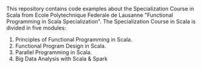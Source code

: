 This repository contains code examples about the Specialization Course in Scala from Ecole Polytechnique Federale de Lausanne 
"Functional Programming in Scala Specialization".
The Specialization Course in Scala is divided in five modules:
1. Principles of Functional Programming in Scala.
2. Functional Program Design in Scala.
3. Parallel Programming in Scala.
4. Big Data Analysis with Scala & Spark